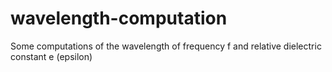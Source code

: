 # wavelength-computation
Some computations of the wavelength of frequency f and relative dielectric constant e (epsilon)

